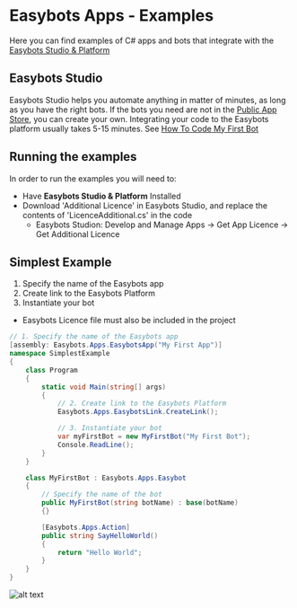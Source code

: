 # Easybots Apps - Examples
Here you can find examples of C# apps and bots that integrate with the [Easybots Studio & Platform](http://easybots.com)

## Easybots Studio
Easybots Studio helps you automate anything in matter of minutes, as long as you have the right bots. 
If the bots you need are not in the [Public App Store](https://easybots.com/AppStore), you can create your own. Integrating your code to the Easybots platform usually takes 5-15 minutes. 
See [How To Code My First Bot](https://easybots.com/Docs/FirstBot)

## Running the examples
In order to run the examples you will need to:
* Have **Easybots Studio & Platform** Installed
* Download 'Additional Licence' in Easybots Studio, and replace the contents of 'LicenceAdditional.cs' in the code 
  * Easybots Studion: Develop and Manage Apps -> Get App Licence -> Get Additional Licence
  
## Simplest Example
1. Specify the name of the Easybots app
2. Create link to the Easybots Platform
3. Instantiate your bot
* Easybots Licence file must also be included in the project
```C#
// 1. Specify the name of the Easybots app
[assembly: Easybots.Apps.EasybotsApp("My First App")]
namespace SimplestExample
{
    class Program
    {
        static void Main(string[] args)
        {
            // 2. Create link to the Easybots Platform
            Easybots.Apps.EasybotsLink.CreateLink();

            // 3. Instantiate your bot 
            var myFirstBot = new MyFirstBot("My First Bot");                        
            Console.ReadLine();
        }
    }

    class MyFirstBot : Easybots.Apps.Easybot
    {
        // Specify the name of the bot
        public MyFirstBot(string botName) : base(botName)
        {}

        [Easybots.Apps.Action]
        public string SayHelloWorld()
        {
            return "Hello World";            
        }
    }
}
```
![alt text](https://easybots.net/Content/Images/Documenation/Devs/MyFirstAction.png)
